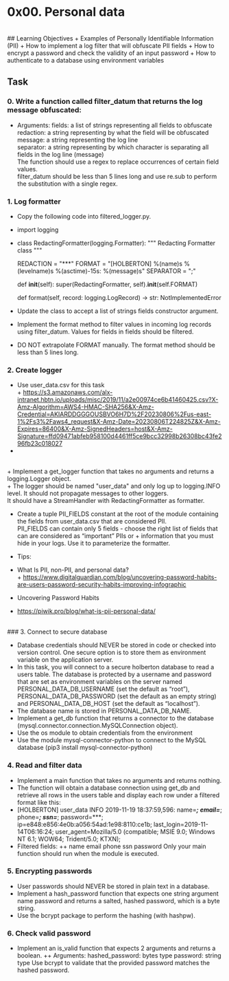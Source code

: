 # 0x00. Personal data
<br/>
## Learning Objectives
+ Examples of Personally Identifiable Information (PII)
+ How to implement a log filter that will obfuscate PII fields
+ How to encrypt a password and check the validity of an input password
+ How to authenticate to a database using environment variables

## Task <br/>
### 0. Write a function called filter_datum that returns the log message obfuscated:<br/>

+ Arguments:
fields: a list of strings representing all fields to obfuscate<br/>
redaction: a string representing by what the field will be obfuscated<br/>
message: a string representing the log line<br/>
separator: a string representing by which character is separating all fields in the log line (message)<br/>
The function should use a regex to replace occurrences of certain field values.<br/>
filter_datum should be less than 5 lines long and use re.sub to perform the substitution with a single regex.<br/>

### 1. Log formatter<br/>

+ Copy the following code into filtered_logger.py.
+ import logging
+ class RedactingFormatter(logging.Formatter):
    """ Redacting Formatter class
        """

    REDACTION = "***"
    FORMAT = "[HOLBERTON] %(name)s %(levelname)s %(asctime)-15s: %(message)s"
    SEPARATOR = ";"

    def __init__(self):
        super(RedactingFormatter, self).__init__(self.FORMAT)

    def format(self, record: logging.LogRecord) -> str:
        NotImplementedError
+ Update the class to accept a list of strings fields constructor argument.
+ Implement the format method to filter values in incoming log records using filter_datum. Values for fields in fields should be filtered.
+ DO NOT extrapolate FORMAT manually. The format method should be less than 5 lines long.

### 2. Create logger<br/>

+ Use user_data.csv for this task<br/> + https://s3.amazonaws.com/alx-intranet.hbtn.io/uploads/misc/2019/11/a2e00974ce6b41460425.csv?X-Amz-Algorithm=AWS4-HMAC-SHA256&X-Amz-Credential=AKIARDDGGGOUSBVO6H7D%2F20230806%2Fus-east-1%2Fs3%2Faws4_request&X-Amz-Date=20230806T224825Z&X-Amz-Expires=86400&X-Amz-SignedHeaders=host&X-Amz-Signature=ffd09471abfeb958100d4461ff5ce9bcc32998b26308bc43fe296fb23c018027
+ 

<br/>
+ Implement a get_logger function that takes no arguments and returns a logging.Logger object.<br/>
+ The logger should be named "user_data" and only log up to logging.INFO level. It should not propagate messages to other loggers. <br/>It should have a StreamHandler with RedactingFormatter as formatter.<br/>

+ Create a tuple PII_FIELDS constant at the root of the module containing the fields from user_data.csv that are considered PII. <br/>PII_FIELDS can contain only 5 fields - choose the right list of fields that can are considered as “important” PIIs or + information that you must hide in your logs. Use it to parameterize the formatter.<br/>

+ Tips:
+ What Is PII, non-PII, and personal data?<br/> + https://www.digitalguardian.com/blog/uncovering-password-habits-are-users-password-security-habits-improving-infographic
+ Uncovering Password Habits<br/>
+ https://piwik.pro/blog/what-is-pii-personal-data/

<br/> 
### 3. Connect to secure database

+ Database credentials should NEVER be stored in code or checked into version control. One secure option is to store them as environment variable on the application server.
+ In this task, you will connect to a secure holberton database to read a users table. The database is protected by a username and password that are set as environment variables on the server named PERSONAL_DATA_DB_USERNAME (set the default as “root”), PERSONAL_DATA_DB_PASSWORD (set the default as an empty string) and PERSONAL_DATA_DB_HOST (set the default as “localhost”).
+ The database name is stored in PERSONAL_DATA_DB_NAME.
+ Implement a get_db function that returns a connector to the database (mysql.connector.connection.MySQLConnection object).
+ Use the os module to obtain credentials from the environment
+ Use the module mysql-connector-python to connect to the MySQL database (pip3 install mysql-connector-python)

### 4. Read and filter data

+ Implement a main function that takes no arguments and returns nothing.
+ The function will obtain a database connection using get_db and retrieve all rows in the users table and display each row under a filtered format like this:
+ [HOLBERTON] user_data INFO 2019-11-19 18:37:59,596: name=***; email=***; phone=***; ssn=***; password=***; ip=e848:e856:4e0b:a056:54ad:1e98:8110:ce1b; last_login=2019-11-14T06:16:24; user_agent=Mozilla/5.0 (compatible; MSIE 9.0; Windows NT 6.1; WOW64; Trident/5.0; KTXN);
+ Filtered fields:
++ name
  email
  phone
  ssn
   password
Only your main function should run when the module is executed.

### 5. Encrypting passwords

+ User passwords should NEVER be stored in plain text in a database.
+ Implement a hash_password function that expects one string argument name password and returns a salted, hashed password, which is a byte string.
+ Use the bcrypt package to perform the hashing (with hashpw).

### 6. Check valid password

+ Implement an is_valid function that expects 2 arguments and returns a boolean.
++ Arguments:
  hashed_password: bytes type
  password: string type
Use bcrypt to validate that the provided password matches the hashed password.
